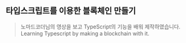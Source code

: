## 타입스크립트를 이용한 블록체인 만들기

> 노마드코더님의 영상을 보고 TypeScript의 기능을 배워 제작하였습니다.
> Learning Typescript by making a blockchain with it.
